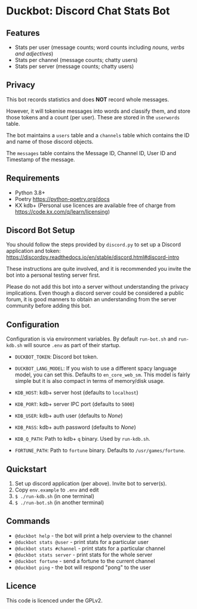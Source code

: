 # Duckbot: Discord Chat Stats Bot

## Features

 * Stats per user (message counts; word counts including _nouns, verbs and adjectives_) 
 * Stats per channel (message counts; chatty users)
 * Stats per server (message counts; chatty users)

## Privacy

This bot records statistics and does **NOT** record whole messages.

However, it will tokenise messages into words and classify them, and store
those tokens and a count (per user). These are stored in the `userwords` table.

The bot maintains a `users` table and a `channels` table which contains
the ID and name of those discord objects.

The `messages` table contains the Message ID, Channel ID, User ID and
Timestamp of the message.

## Requirements

 * Python 3.8+
 * Poetry <https://python-poetry.org/docs>
 * KX kdb+ (Personal use licences are available free of charge from
   <https://code.kx.com/q/learn/licensing>)

## Discord Bot Setup

You should follow the steps provided by `discord.py` to set up a
Discord application and token: <https://discordpy.readthedocs.io/en/stable/discord.html#discord-intro>

These instructions are quite involved, and it is recommended you invite the
bot into a personal testing server first.

Please do not add this bot into a server without understanding the privacy
implications. Even though a discord server could be considered a public forum,
it is good manners to obtain an understanding from the server community before
adding this bot.

## Configuration

Configuration is via environment variables. By default `run-bot.sh` and `run-kdb.sh`
will source `.env` as part of their startup.

 * `DUCKBOT_TOKEN`: Discord bot token.
 * `DUCKBOT_LANG_MODEL`: If you wish to use a different spacy language model,
   you can set this. Defaults to `en_core_web_sm`. This model is fairly simple
   but it is also compact in terms of memory/disk usage.

 * `KDB_HOST`: kdb+ server host (defaults to `localhost`)
 * `KDB_PORT`: kdb+ server IPC port (defaults to `5000`) 
 * `KDB_USER`: kdb+ auth user (defaults to _None_)
 * `KDB_PASS`: kdb+ auth password (defaults to _None_)

 * `KDB_Q_PATH`: Path to kdb+ `q` binary. Used by `run-kdb.sh`.

 * `FORTUNE_PATH`: Path to `fortune` binary. Defaults to `/usr/games/fortune`.

## Quickstart

 1. Set up discord application (per above). Invite bot to server(s).
 2. Copy `env.example` to `.env` and edit
 3. `$ ./run-kdb.sh` (in one terminal)
 4. `$ ./run-bot.sh` (in another terminal)

## Commands

 * `@duckbot help` - the bot will print a help overview to the channel
 * `@duckbot stats @user` - print stats for a particular user
 * `@duckbot stats #channel` - print stats for a particular channel
 * `@duckbot stats server` - print stats for the whole server
 * `@duckbot fortune` - send a fortune to the current channel
 * `@duckbot ping` - the bot will respond "pong" to the user

## Licence

This code is licenced under the GPLv2.
